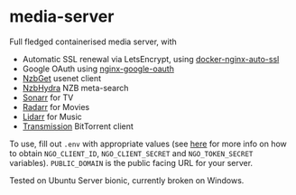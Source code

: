 # media-server

Full fledged containerised media server, with
* Automatic SSL renewal via LetsEncrypt, using [docker-nginx-auto-ssl](https://github.com/Valian/docker-nginx-auto-ssl)
* Google OAuth using [nginx-google-oauth](https://github.com/cloudflare/nginx-google-oauth)
* [NzbGet](https://nzbget.net/) usenet client
* [NzbHydra](https://github.com/theotherp/nzbhydra) NZB meta-search
* [Sonarr](https://sonarr.tv/) for TV
* [Radarr](https://radarr.video/) for Movies
* [Lidarr](https://github.com/lidarr/Lidarr) for Music
* [Transmission](https://transmissionbt.com/) BitTorrent client

To use, fill out `.env` with appropriate values (see [here](https://github.com/cloudflare/nginx-google-oauth) for more info on how to obtain `NGO_CLIENT_ID`, `NGO_CLIENT_SECRET` and `NGO_TOKEN_SECRET` variables). `PUBLIC_DOMAIN` is the public facing URL for your server.

Tested on Ubuntu Server bionic, currently broken on Windows.


